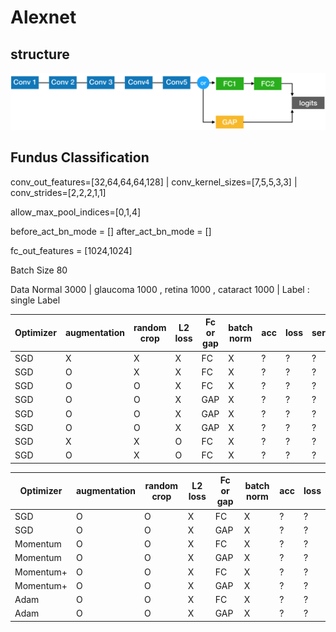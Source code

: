 # Alexnet

## structure 

![Alt_text](readme_pic/structure.png)

## Fundus Classification 

conv_out_features=[32,64,64,64,128] | conv_kernel_sizes=[7,5,5,3,3] | conv_strides=[2,2,2,1,1]

allow_max_pool_indices=[0,1,4]

before_act_bn_mode = [] after_act_bn_mode = []

fc_out_features = [1024,1024]

Batch Size 80 

Data Normal 3000 | glaucoma 1000 , retina 1000 , cataract 1000 | Label : single Label 

|Optimizer| augmentation | random crop | L2 loss | Fc or gap | batch norm | acc | loss | server | 
| --- | --- | --- | --- | --- | --- | --- |--- | --- | 
| SGD | X | X | X | FC | X |   ? | ? | ? |
| SGD | O | X | X | FC | X |   ? | ? | ? |
| SGD | O | O | X | FC | X |   ? | ? | ? |
| SGD | O | O | X | GAP| X |   ? | ? | ? |
| SGD | O | O | X | GAP | X |   ? | ? | ? |
| SGD | O | O | X | GAP | X |   ? | ? | ? |
| SGD | X | X | O | FC | X |   ? | ? | ? |
| SGD | O | X | O | FC | X |   ? | ? | ? |


|Optimizer| augmentation | random crop | L2 loss | Fc or gap | batch norm | acc | loss | 
| --- | --- | --- | --- | --- | --- | --- |--- |
| SGD | O | O | X | FC | X | ? | ? | 
| SGD | O | O | X | GAP | X | ? | ? | 
| Momentum | O | O | X | FC | X | ? | ? | 
| Momentum | O | O | X | GAP | X | ? | ? | 
| Momentum+ | O | O | X | FC | X | ? | ? | 
| Momentum+ | O | O | X | GAP | X | ? | ? | 
| Adam | O | O | X | FC | X | ? | ? | 
| Adam | O | O | X | GAP | X | ? | ? | 
